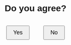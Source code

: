 <!DOCTYPE html>
<html lang="en">
<head>
    <meta charset="UTF-8">
    <meta name="viewport" content="width=device-width, initial-scale=1.0">
    <title>Yes or No</title>
    <style>
        body {
            font-family: Arial, sans-serif;
            text-align: center;
            padding-top: 100px;
        }
        button {
            font-size: 18px;
            padding: 10px 20px;
            margin: 20px;
            cursor: pointer;
        }
    </style>
</head>
<body>
    <h1>Do you agree?</h1>
    <button onclick="alert('You selected Yes!')">Yes</button>
    <button onclick="alert('You selected No!')">No</button>
</body>
</html>
